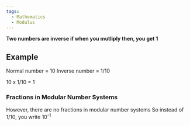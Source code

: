 ```yaml
---
tags:
  - Mathematics
  - Modulus
---
```

**Two numbers are inverse if when you mutliply then, you get 1**

## Example
Normal number = 10
Inverse number = 1/10

10 x 1/10 = 1

### Fractions in Modular Number Systems
However, there are no fractions in modular number systems
So instead of 1/10, you write 10<sup>-1</sup>

